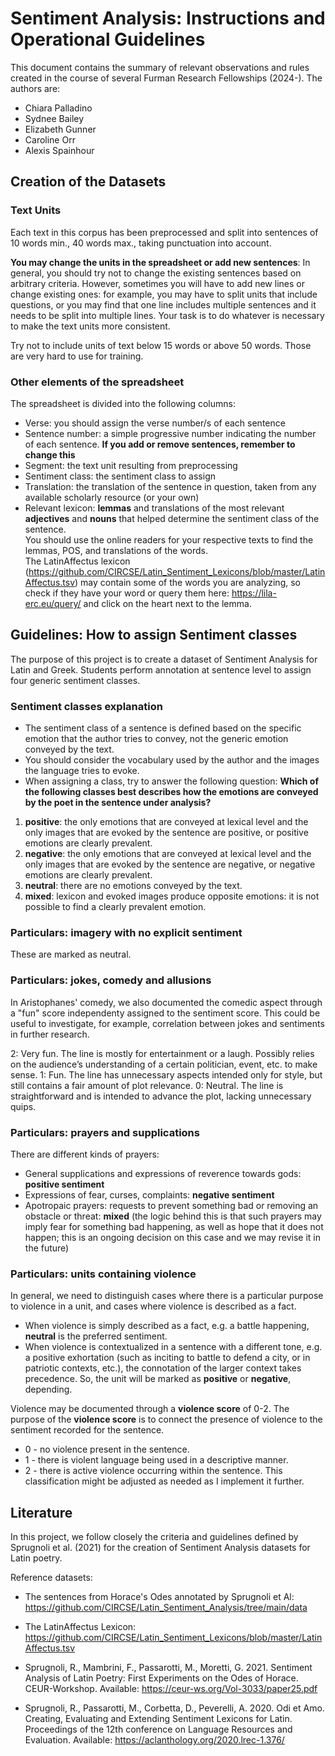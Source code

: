 # Sentiment Analysis: Instructions and Operational Guidelines

This document contains the summary of relevant observations and rules created in the course of several Furman Research Fellowships (2024-). 
The authors are: 

* Chiara Palladino
* Sydnee Bailey
* Elizabeth Gunner 
* Caroline Orr
* Alexis Spainhour

## Creation of the Datasets

### Text Units 
Each text in this corpus has been preprocessed and split into sentences of 10 words min., 40 words max., taking punctuation into account. 

**You may change the units in the spreadsheet or add new sentences**: In general, you should try not to change the existing sentences based on arbitrary criteria. However, sometimes you will have to add new lines or change existing ones: for example, you may have to split units that include questions, or you may find that one line includes multiple sentences and it needs to be split into multiple lines. Your task is to do whatever is necessary to make the text units more consistent. 

Try not to include units of text below 15 words or above 50 words. Those are very hard to use for training. 

### Other elements of the spreadsheet
The spreadsheet is divided into the following columns: 
* Verse: you should assign the verse number/s of each sentence
* Sentence number: a simple progressive number indicating the number of each sentence. **If you add or remove sentences, remember to change this** 
* Segment: the text unit resulting from preprocessing
* Sentiment class: the sentiment class to assign
* Translation: the translation of the sentence in question, taken from any available scholarly resource (or your own)
* Relevant lexicon: **lemmas** and translations of the most relevant **adjectives** and **nouns** that helped determine the sentiment class of the sentence.      
          You should use the online readers for your respective texts to find the lemmas, POS, and translations of the words.     
          The LatinAffectus lexicon (https://github.com/CIRCSE/Latin_Sentiment_Lexicons/blob/master/LatinAffectus.tsv) may contain some of the words you are analyzing, so check if they have your word or query them here: https://lila-erc.eu/query/ and click on the heart next to the lemma. 

## Guidelines: How to assign Sentiment classes

The purpose of this project is to create a dataset of Sentiment Analysis for Latin and Greek. Students perform annotation at sentence level to assign four generic sentiment classes. 

### Sentiment classes explanation

* The sentiment class of a sentence is defined based on the specific emotion that the author tries to convey, not the generic emotion conveyed by the text.
* You should consider the vocabulary used by the author and the images the language tries to evoke.
* When assigning a class, try to answer the following question: **Which of the following classes best describes how the emotions are conveyed by the poet in the sentence under analysis?**
  
1.  **positive**: the only emotions that are conveyed at lexical level and the only images that are evoked by the sentence are positive, or positive emotions are clearly prevalent.     
2.  **negative**: the only emotions that are conveyed at lexical level and the only images that are evoked by the sentence are negative, or negative emotions are clearly prevalent.      
3.  **neutral**: there are no emotions conveyed by the text.      
4.  **mixed**: lexicon and evoked images produce opposite emotions: it is not possible to find a clearly prevalent emotion.

### Particulars: imagery with no explicit sentiment 

These are marked as neutral. 

### Particulars: jokes, comedy and allusions 
In Aristophanes' comedy, we also documented the comedic aspect through a "fun" score independenty assigned to the sentiment score. This could be useful to investigate, for example, correlation between jokes and sentiments in further research. 

2: Very fun. The line is mostly for entertainment or a laugh. Possibly relies on the audience’s understanding of a certain politician, event, etc. to make sense.
1: Fun. The line has unnecessary aspects intended only for style, but still contains a fair amount of plot relevance.
0: Neutral. The line is straightforward and is intended to advance the plot, lacking unnecessary quips.

### Particulars: prayers and supplications
There are different kinds of prayers: 
* General supplications and expressions of reverence towards gods: **positive sentiment**
* Expressions of fear, curses, complaints: **negative sentiment**
* Apotropaic prayers: requests to prevent something bad or removing an obstacle or threat: **mixed** (the logic behind this is that such prayers may imply fear for something bad happening, as well as hope that it does not happen; this is an ongoing decision on this case and we may revise it in the future)

### Particulars: units containing violence 
In general, we need to distinguish cases where there is a particular purpose to violence in a unit, and cases where violence is described as a fact. 
* When violence is simply described as a fact, e.g. a battle happening, **neutral** is the preferred sentiment.
* When violence is contextualized in a sentence with a different tone, e.g. a positive exhortation (such as inciting to battle to defend a city, or in patriotic contexts, etc.), the connotation of the larger context takes precedence. So, the unit will be marked as **positive** or **negative**, depending. 

Violence may be documented through a **violence score** of 0-2. The purpose of the **violence score** is to connect the presence of violence to the sentiment recorded for the sentence. 
* 0 - no violence present in the sentence.
* 1 - there is violent language being used in a descriptive manner.
* 2 - there is active violence occurring within the sentence. This classification might be adjusted as needed as I implement it further.

## Literature 
In this project, we follow closely the criteria and guidelines defined by Sprugnoli et al. (2021) for the creation of Sentiment Analysis datasets for Latin poetry. 

Reference datasets: 
* The sentences from Horace's Odes annotated by Sprugnoli et Al: https://github.com/CIRCSE/Latin_Sentiment_Analysis/tree/main/data
* The LatinAffectus Lexicon: https://github.com/CIRCSE/Latin_Sentiment_Lexicons/blob/master/LatinAffectus.tsv

* Sprugnoli, R., Mambrini, F., Passarotti, M., Moretti, G. 2021. Sentiment Analysis of Latin Poetry: First Experiments on the Odes of Horace. CEUR-Workshop. Available: https://ceur-ws.org/Vol-3033/paper25.pdf
* Sprugnoli, R., Passarotti, M., Corbetta, D., Peverelli, A. 2020. Odi et Amo. Creating, Evaluating and Extending Sentiment Lexicons for Latin. Proceedings of the 12th conference on Language Resources and Evaluation. Available: https://aclanthology.org/2020.lrec-1.376/
